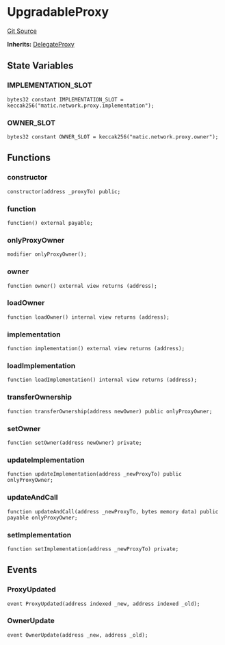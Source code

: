 # UpgradableProxy
[Git Source](https://github.com/maticnetwork/contracts/blob/155f729fd8db0676297384375468d4d45b8aa44e/contracts/common/misc/UpgradableProxy.sol)

**Inherits:**
[DelegateProxy](/contracts/common/misc/DelegateProxy.sol/contract.DelegateProxy.md)


## State Variables
### IMPLEMENTATION_SLOT

```solidity
bytes32 constant IMPLEMENTATION_SLOT = keccak256("matic.network.proxy.implementation");
```


### OWNER_SLOT

```solidity
bytes32 constant OWNER_SLOT = keccak256("matic.network.proxy.owner");
```


## Functions
### constructor


```solidity
constructor(address _proxyTo) public;
```

### function


```solidity
function() external payable;
```

### onlyProxyOwner


```solidity
modifier onlyProxyOwner();
```

### owner


```solidity
function owner() external view returns (address);
```

### loadOwner


```solidity
function loadOwner() internal view returns (address);
```

### implementation


```solidity
function implementation() external view returns (address);
```

### loadImplementation


```solidity
function loadImplementation() internal view returns (address);
```

### transferOwnership


```solidity
function transferOwnership(address newOwner) public onlyProxyOwner;
```

### setOwner


```solidity
function setOwner(address newOwner) private;
```

### updateImplementation


```solidity
function updateImplementation(address _newProxyTo) public onlyProxyOwner;
```

### updateAndCall


```solidity
function updateAndCall(address _newProxyTo, bytes memory data) public payable onlyProxyOwner;
```

### setImplementation


```solidity
function setImplementation(address _newProxyTo) private;
```

## Events
### ProxyUpdated

```solidity
event ProxyUpdated(address indexed _new, address indexed _old);
```

### OwnerUpdate

```solidity
event OwnerUpdate(address _new, address _old);
```

